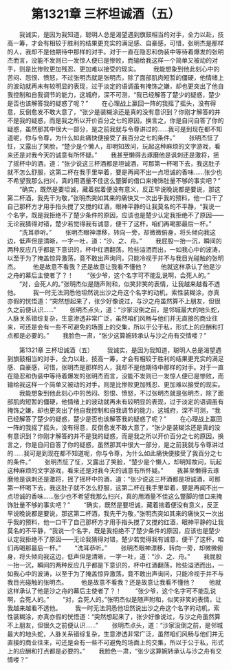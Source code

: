 # 　　第1321章 三杯坦诚酒（五）
　　我诚实，是因为我知道，聪明人总是渴望遇到旗鼓相当的对手，全力以赴，技高一筹，才会有相较于胜利的结果更充实的满足感、自豪感，可惜，张明杰是那样的人，我却不是他期待中那样的对手。对于一直在隐忍和伪装中等待着爆发的张明杰而言，没能不发则已一发惊人便已是惨败，而输给我这样一个简单又被动的对手，则是比惨败更加残忍、更加难以接受的现实。
　　我能想象到他此刻心中的苦闷、怨恨、愤怒，不过张明杰就是张明杰，除了面部肌肉短暂的僵硬，他情绪上的波动就再未有较明显的表现，过于淡定的语调虽有掩饰之嫌，却也更突出了他自我控制和自我调节的能力，这城府，深不可测，“我已经解答了楚少的疑惑，楚少是否也该解答我的疑惑了呢？”
　　在心理战上赢回一阵的我摇了摇头，没有得意，反倒愈发不敢大意了，“张少是装糊涂还是真的没有意识到？你刚才解答的并不是我的疑惑，而是我之所以开价百分之七的原因，换言之，你是自问自答了你的疑惑，虽然那其中很大一部分，是之前我就与令尊讲过的……我可是到现在都不知道呢，你与令尊，为什么如此痛快便接受了我百分之七的条件。”
　　张明杰怔了怔，又露出了笑脸，“楚少是个懒人，却明知故问，玩起这种麻烦的文字游戏，看来还是对我今天的诚意有所怀疑。”
　　我甚至懒得去琢磨他是讽刺还是激将，摇了摇杯中的酒，道：“张少说这三杯酒都是坦诚酒，可那第一杯喝下去，我这肚子就不怎么舒服，这第二杯在我手里举着，要是再闻不出一点坦诚的香味……张少也不希望我那么扫兴，真的用酒量不佳这么蹩脚的借口来掩饰肚量不够的事实吧？”
　　“确实，既然是要坦诚，藏着揣着便没有意义，反正早说晚说都是要说，那这第二杯酒，我先干为敬，”张明杰突如其来的痛快又一次出乎我的预料，他一口干了自己那杯方才用手指头搅了又搅的红酒，眼神平静的让我莫名的不平静，“我说一个名字，既是我拒绝不了楚少条件的原因，应该也是楚少认定我拒绝不了原因——无论我猜得对错，楚少若觉得我有诚意，便干了这杯，咱们再喝那最后一杯。”
　　“洗耳恭听。”
　　张明杰眼神漂移，转向一旁，却微微俯身，将头倾向我这边，低声但是清晰，一字一吐，道：“沙、之、舟。”
　　我屁股一抬一沉，瞬间的两种反应几乎都是下意识的，杯中红酒翻荡，险些溢洒而出，一如我心中的波涛，以至于为了掩盖惊异激荡，竟不敢出声询问，只能冷视于并不与我目光碰触的张明杰。
　　他是故意不看我？还是故意让我看不懂他？
　　他就这样承认了他是沙之舟的幕后主使者了？！
　　“张少爷，这个名字可不能乱说啊，会死人的。”
　　“对，会死人的。”张明杰似是随声附和，似笑非笑的表情，让我越来越看不透他。
　　我一时无法洞悉他坦然说出沙之舟这个名字的动机，索性装糊涂，亦真亦假的恍悟道：“突然想起来了，张少好像说过，与沙之舟虽然算不上朋友，但很久之前便认识……”
　　张明杰点头，道：“沙家没倒之前，是邻城最大的地头蛇，人脉关系错综复杂，生意渗透非常广泛，虽然咱们风畅与他们并无直接的商业往来，可还是会有一些不可避免的场面上的交集，所以于公于私，形式上的应酬和打点都是必要的。”
　　我脸色一肃，“张少这算婉转承认与沙之舟有交情喽？”

　　第1321章 三杯坦诚酒（五）
　　我诚实，是因为我知道，聪明人总是渴望遇到旗鼓相当的对手，全力以赴，技高一筹，才会有相较于胜利的结果更充实的满足感、自豪感，可惜，张明杰是那样的人，我却不是他期待中那样的对手。对于一直在隐忍和伪装中等待着爆发的张明杰而言，没能不发则已一发惊人便已是惨败，而输给我这样一个简单又被动的对手，则是比惨败更加残忍、更加难以接受的现实。
　　我能想象到他此刻心中的苦闷、怨恨、愤怒，不过张明杰就是张明杰，除了面部肌肉短暂的僵硬，他情绪上的波动就再未有较明显的表现，过于淡定的语调虽有掩饰之嫌，却也更突出了他自我控制和自我调节的能力，这城府，深不可测，“我已经解答了楚少的疑惑，楚少是否也该解答我的疑惑了呢？”
　　在心理战上赢回一阵的我摇了摇头，没有得意，反倒愈发不敢大意了，“张少是装糊涂还是真的没有意识到？你刚才解答的并不是我的疑惑，而是我之所以开价百分之七的原因，换言之，你是自问自答了你的疑惑，虽然那其中很大一部分，是之前我就与令尊讲过的……我可是到现在都不知道呢，你与令尊，为什么如此痛快便接受了我百分之七的条件。”
　　张明杰怔了怔，又露出了笑脸，“楚少是个懒人，却明知故问，玩起这种麻烦的文字游戏，看来还是对我今天的诚意有所怀疑。”
　　我甚至懒得去琢磨他是讽刺还是激将，摇了摇杯中的酒，道：“张少说这三杯酒都是坦诚酒，可那第一杯喝下去，我这肚子就不怎么舒服，这第二杯在我手里举着，要是再闻不出一点坦诚的香味……张少也不希望我那么扫兴，真的用酒量不佳这么蹩脚的借口来掩饰肚量不够的事实吧？”
　　“确实，既然是要坦诚，藏着揣着便没有意义，反正早说晚说都是要说，那这第二杯酒，我先干为敬，”张明杰突如其来的痛快又一次出乎我的预料，他一口干了自己那杯方才用手指头搅了又搅的红酒，眼神平静的让我莫名的不平静，“我说一个名字，既是我拒绝不了楚少条件的原因，应该也是楚少认定我拒绝不了原因——无论我猜得对错，楚少若觉得我有诚意，便干了这杯，咱们再喝那最后一杯。”
　　“洗耳恭听。”
　　张明杰眼神漂移，转向一旁，却微微俯身，将头倾向我这边，低声但是清晰，一字一吐，道：“沙、之、舟。”
　　我屁股一抬一沉，瞬间的两种反应几乎都是下意识的，杯中红酒翻荡，险些溢洒而出，一如我心中的波涛，以至于为了掩盖惊异激荡，竟不敢出声询问，只能冷视于并不与我目光碰触的张明杰。
　　他是故意不看我？还是故意让我看不懂他？
　　他就这样承认了他是沙之舟的幕后主使者了？！
　　“张少爷，这个名字可不能乱说啊，会死人的。”
　　“对，会死人的。”张明杰似是随声附和，似笑非笑的表情，让我越来越看不透他。
　　我一时无法洞悉他坦然说出沙之舟这个名字的动机，索性装糊涂，亦真亦假的恍悟道：“突然想起来了，张少好像说过，与沙之舟虽然算不上朋友，但很久之前便认识……”
　　张明杰点头，道：“沙家没倒之前，是邻城最大的地头蛇，人脉关系错综复杂，生意渗透非常广泛，虽然咱们风畅与他们并无直接的商业往来，可还是会有一些不可避免的场面上的交集，所以于公于私，形式上的应酬和打点都是必要的。”
　　我脸色一肃，“张少这算婉转承认与沙之舟有交情喽？”
